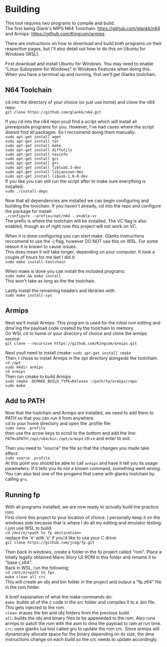 # Building

This tool requires two programs to compile and build.  
The first being Glank's MIPS N64 Toolchain: https://github.com/glankk/n64  
and Armips: https://github.com/Kingcom/armips  
  
There are instructions on how to download and build both programs on their respective pages, but I'll also detail out 
how to do this on Ubuntu for Windows (WSL).
  
First download and install Ubuntu for Windows. You may need to enable "Linux Subsystem for Windows" in Windows Features when doing this.  
When you have a terminal up and running, first we'll get Glanks toolchain.  
## N64 Toolchain  

cd into the directory of your choice (or just use home) and clone the n64 repo:  
```git clone https://github.com/glankk/n64.git```  
  
If you cd into the n64 repo youll find a script which will install all prerequisite programs for you. However, I've had cases
where the script doesnt find all packages. So I reccomend doing them manually:    
```sudo apt-get install wget```  
```sudo apt-get install tar```  
```sudo apt-get install make```  
```sudo apt-get install diffutils```  
```sudo apt-get install texinfo```  
```sudo apt-get install gcc```  
```sudo apt-get install g++```  
```sudo apt-get install liblua5.3-dev```  
```sudo apt-get install libjansson-dev```  
```sudo apt-get install libusb-1.0-0-dev```  
If you like you can still run the script after to make sure everything is installed:  
```sudo ./install-deps```  
  
Now that all dependencies are installed we can begin configuring and building the toolchain. If you haven't already, cd into the repo and configure the package for install:  
```./configure --prefix=/opt/n64 --enable-vc```  
The prefix is where the toolchain will be installed. The VC flag is also enabled, though as of right now this project will not work on VC.  
  
When it is done configuring you can start make. Glanks instructions reccomend to use the -j flag, however DO NOT use this on WSL. For some reason it is known to cause issues.  
This does mean it will take longer, depending on your computer.  It took a couple of hours for me last I did it:  
```sudo make install-toolchain```  
  
When make is done you can install the included programs:  
```sudo make && make install```  
This won't take as long as the the toolchain.  
  
Lastly install the remaining headers and libraries with:  
```sudo make install-sys```
  
## Armips  

Next we'll install Armips. This program is used for the initial rom editing and dma'ing the payload code created by the toolchain to memory.  
On WSL cd to home or your directory of choice and clone the armips source:  
```git clone --recursive https://github.com/Kingcom/armips.git```  
  
Next youll need to install cmake:
```sudo apt-get install cmake```  
Then, I chose to install Armips in the opt directory alongside the toolchain:  
```cd /opt```  
```sudo mkdir armips```  
```cd armips```  
Then run cmake to build Armips  
```sudo cmake -DCMAKE_BUILD_TYPE=Release ~/path/to/armips/repo```  
```sudo make```  
  
## Add to PATH 
Now that the toolchain and Armips are installed, we need to add them to PATH so that you can run it from anywhere.  
cd to your home directory and open the .profile file:  
```sudo nano .profile```  
then use the arrow keys to scroll to the bottom and add the line:  
```PATH=$PATH:/opt/n64/bin:/opt/armips``` 
ctr+x and enter to exit.  

Then you need to "source" the file so that the changes you made take effect:  
```sudo source .profile```  
At this point you shuold be able to call ```armips``` and have it tell you its usage parameters. If it tells you its not a known command, something went wrong.  
You can also test one of the progams that came with glanks toolchain by calling ```gru```.  

## Running fp  
With all programs installed, we are now ready to actually build the practice rom.  
First clone this project to your location of choice. I personally keep it on the windows side because that is where I do all my editing and emulator testing. I just use WSL to build.  
```cd /mnt/e/<path to fp destination>```  
replace the 'e' with 'c' if you'd like to use your C drive:  
```git clone https://github.com/jcog/fp.git```  

Then back in windows, create a folder in the fp project called "rom".  Place a totally legally obtained Mario Story (J) ROM in this folder and rename it to "base-j.z64".  
Back in WSL, run the following:  
```cd /mnt/e/<path to fp>```  
```make clean all crc```  
This will create an obj and bin folder in the project and output a "fp.z64" file in the rom folder.  
  
A breif explanation of what the make commands do:  
```make```: builds all of the c code in the src folder and compiles it to a .bin file. This gets injected to the rom.  
```clean```: erases the bin and obj folders from the previous build.  
```all```: builds the obj and binary files to be appeneded to the rom. Also runs armips to patch the rom with the asm to dma the payload to ram at run time.     
```crc```: uses glanks lua tool called gru to update the rom crc. Since armips will dynamically allocate space for the binary depending on its size, the dma instructions change on each build so the crc needs to update accordingly.  


